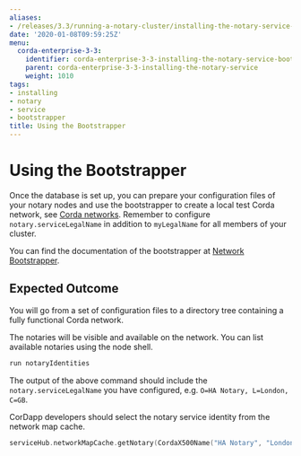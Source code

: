 ```yaml
---
aliases:
- /releases/3.3/running-a-notary-cluster/installing-the-notary-service-bootstrapper.html
date: '2020-01-08T09:59:25Z'
menu:
  corda-enterprise-3-3:
    identifier: corda-enterprise-3-3-installing-the-notary-service-bootstrapper
    parent: corda-enterprise-3-3-installing-the-notary-service
    weight: 1010
tags:
- installing
- notary
- service
- bootstrapper
title: Using the Bootstrapper
---
```



# Using the Bootstrapper

Once the database is set up, you can prepare your configuration files of your notary
nodes and use the bootstrapper to create a local test Corda network, see
[Corda networks](../corda-test-networks.md). Remember to configure
`notary.serviceLegalName` in addition to `myLegalName` for all members of
your cluster.

You can find the documentation of the bootstrapper at [Network Bootstrapper](../network-bootstrapper.md).


## Expected Outcome

You will go from a set of configuration files to a directory tree containing a fully functional Corda network.

The notaries will be visible and available on the network. You can list available notaries using the node shell.

```sh
run notaryIdentities
```

The output of the above command should include the `notary.serviceLegalName`
you have configured, e.g. `O=HA Notary, L=London, C=GB`.

CorDapp developers should select the notary service identity from the network map cache.

```kotlin
serviceHub.networkMapCache.getNotary(CordaX500Name("HA Notary", "London", "GB"))
```

